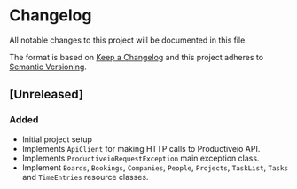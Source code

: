 # Changelog
All notable changes to this project will be documented in this file.

The format is based on [Keep a Changelog](http://keepachangelog.com/en/1.0.0/)
and this project adheres to [Semantic Versioning](http://semver.org/spec/v2.0.0.html).

## [Unreleased]
### Added
- Initial project setup
- Implements `ApiClient` for making HTTP calls to Productiveio API.
- Implements `ProductiveioRequestException` main exception class.
- Implement `Boards`, `Bookings`, `Companies`, `People`, `Projects`, `TaskList`, `Tasks` and `TimeEntries` resource classes.
